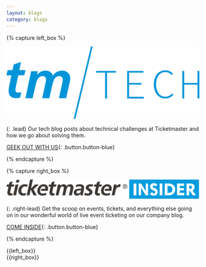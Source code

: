```yaml
---
layout: blogs
category: blogs
---
```



{% capture left_box %}

[![Icon1](/assets/img/blogs/tm-tech-logo.svg)](https://twitter.com/tmastertech)

{: .lead}
Our tech blog posts about technical challenges at Ticketmaster and how we go about solving them.

[GEEK OUT WITH US](/products-and-docs/apis/getting-started/){: .button.button-blue}

{% endcapture %}


{% capture right_box %}

[![Icon1](/assets/img/blogs/ticketmaster-insider-logo.svg)](https://twitter.com/tmastertech)

{: .right-lead}
Get the scoop on events, tickets, and everything else going on in our wonderful world of live event ticketing on our company blog.

[COME INSIDE](/products-and-docs/apis/getting-started/){: .button.button-blue}

{% endcapture %}

<div class="row row-blogs">
    <div class="row-container row-container-blogs">
<div class="col-xs-12 box-left" markdown="1">
{{left_box}}
</div>
<div class="col-xs-12 box-right" markdown="1">
{{right_box}}
</div>
     </div>
</div>